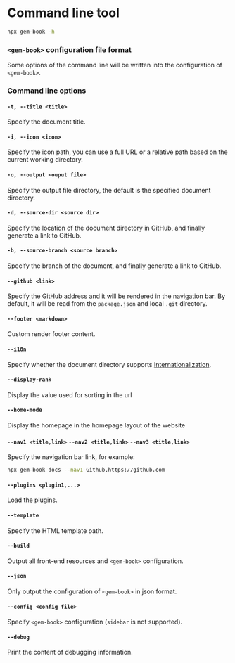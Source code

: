 # Command line tool

```bash
npx gem-book -h
```

### `<gem-book>` configuration file format

Some options of the command line will be written into the configuration of `<gem-book>`.

<gbp-raw src="/src/common/config.ts"></gbp-raw>

### Command line options

#### `-t, --title <title>`

Specify the document title.

#### `-i, --icon <icon>`

Specify the icon path, you can use a full URL or a relative path based on the current working directory.

#### `-o, --output <ouput file>`

Specify the output file directory, the default is the specified document directory.

#### `-d, --source-dir <source dir>`

Specify the location of the document directory in GitHub, and finally generate a link to GitHub.

#### `-b, --source-branch <source branch>`

Specify the branch of the document, and finally generate a link to GitHub.

#### `--github <link>`

Specify the GitHub address and it will be rendered in the navigation bar. By default, it will be read from the `package.json` and local `.git` directory.

#### `--footer <markdown>`

Custom render footer content.

#### `--i18n`

Specify whether the document directory supports [Internationalization](./002-i18n).

#### `--display-rank`

Display the value used for sorting in the url

#### `--home-mode`

Display the homepage in the homepage layout of the website

#### `--nav1 <title,link>` `--nav2 <title,link>` `--nav3 <title,link>`

Specify the navigation bar link, for example:

```bash
npx gem-book docs --nav1 Github,https://github.com
```

#### `--plugins <plugin1,...>`

Load the plugins.

#### `--template`

Specify the HTML template path.

#### `--build`

Output all front-end resources and `<gem-book>` configuration.

#### `--json`

Only output the configuration of `<gem-book>` in json format.

#### `--config <config file>`

Specify `<gem-book>` configuration (`sidebar` is not supported).

#### `--debug`

Print the content of debugging information.

